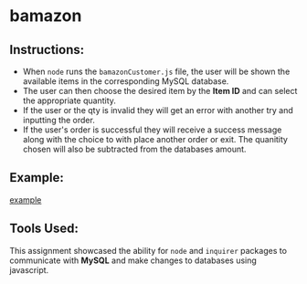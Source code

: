 # bamazon

## Instructions:
- When `node` runs the `bamazonCustomer.js` file, the user will be shown the available items in the corresponding MySQL database.
- The user can then choose the desired item by the **Item ID** and can select the appropriate quantity.
- If the user or the qty is invalid they will get an error with another try and inputting the order.
- If the user's order is successful they will receive a success message along with the choice to with place another order or exit. The quanitity chosen will also be subtracted from the databases amount.

## Example:
[example](example.gif)

## Tools Used:
This assignment showcased the ability for `node` and `inquirer` packages to communicate with **MySQL** and make changes to databases using javascript.